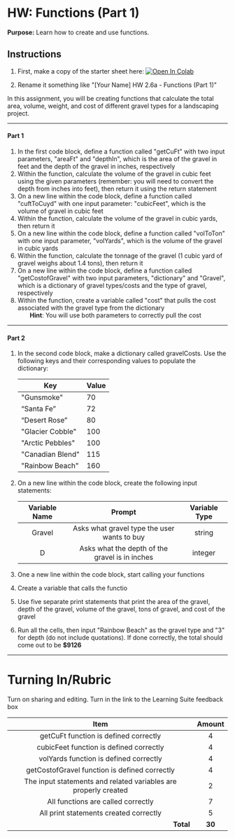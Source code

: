 #  HW: Functions (Part 1)

**Purpose:** Learn how to create and use functions.

## Instructions

1. First, make a copy of the starter sheet here: <a href="https://colab.research.google.com/github/byu-cce270/content/blob/main/docs/unit2/06a_functions/functions1_hw.ipynb" target="_blank"><img src="https://colab.research.google.com/assets/colab-badge.svg" alt="Open In Colab"/></a>

2. Rename it something like "[Your Name] HW 2.6a - Functions (Part 1)"

In this assignment, you will be creating functions that calculate the total area, volume, weight, and cost of different gravel types for a landscaping project.

---

#### Part 1

1. In the first code block, define a function called "getCuFt" with two input parameters, "areaFt" and "depthIn", which is the area of the gravel in feet and the depth of the gravel in inches, respectively
2. Within the function, calculate the volume of the gravel in cubic feet using the given parameters (remember: you will need to convert the depth from inches into feet), then return it using the return statement
4. On a new line within the code block, define a function called "cuftToCuyd" with one input parameter: "cubicFeet", which is the volume of gravel in cubic feet
5. Within the function, calculate the volume of the gravel in cubic yards, then return it
6. On a new line within the code block, define a function called "volToTon" with one input parameter, "volYards", which is the volume of the gravel in cubic yards
7. Within the function, calculate the tonnage of the gravel (1 cubic yard of gravel weighs about 1.4 tons), then return it
8. On a new line within the code block, define a function called "getCostofGravel" with two input parameters, "dictionary" and "Gravel", which is a dictionary of gravel types/costs and the type of gravel, respectively
9. Within the function, create a variable called "cost" that pulls the cost associated with the gravel type from the dictionary
    <br>&nbsp;&nbsp;&nbsp;&nbsp;&nbsp;&nbsp;&nbsp;**Hint**: You will use both parameters to correctly pull the cost</br>

---

#### Part 2

1. In the second code block, make a dictionary called gravelCosts. Use the following keys and their corresponding values to populate the dictionary:

   | Key              | Value |
   |------------------|-------|
   | "Gunsmoke"       | 70    |                               
   | “Santa Fe”       | 72    |                       
   | “Desert Rose”    | 80    |                        
   | "Glacier Cobble" | 100   |                           
   | "Arctic Pebbles" | 100   |
   | "Canadian Blend" | 115   |                           
   | "Rainbow Beach"  | 160   |                      

2. On a new line within the code block, create the following input statements:

   | Variable Name |                            Prompt                           | Variable Type |
   |:-------------:|:-----------------------------------------------------------:|:-------------:|
   |    Gravel     |          Asks what gravel type the user wants to buy        |    string     |
   |       D       |         Asks what the depth of the gravel is in inches      |    integer    |

3. One a new line within the code block, start calling your functions
4. Create a variable that calls the functio
5. Use five separate print statements that print the area of the gravel, depth of the gravel, volume of the gravel, tons of gravel, and cost of the gravel
6. Run all the cells, then input "Rainbow Beach" as the gravel type and "3" for depth (do not include quotations). If done correctly, the total should come out to be **$9126**

---

# Turning In/Rubric

Turn on sharing and editing. Turn in the link to the Learning Suite feedback box

|                            **Item**                             | **Amount** |  
|:---------------------------------------------------------------:|:----------:|
|               getCuFt function is defined correctly             |     4      |
|             cubicFeet function is defined correctly             |     4      |
|              volYards function is defined correctly             |     4      |
|          getCostofGravel function is defined correctly          |     4      |
| The input statements and related variables are properly created |     2      |
|               All functions are called correctly                |     7      |
|             All print statements created correctly              |     5      |
|         <div style="text-align: right">**Total**</div>          |   **30**   |
